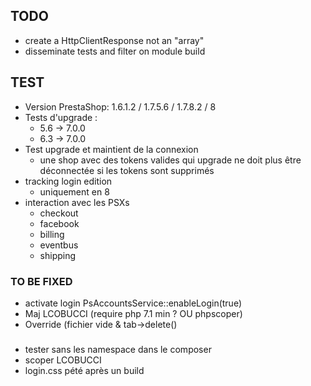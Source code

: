 ## TODO
* create a HttpClientResponse not an "array"
* disseminate tests and filter on module build

## TEST
* Version PrestaShop: 1.6.1.2 / 1.7.5.6 / 1.7.8.2 / 8
* Tests d'upgrade :
  * 5.6 -> 7.0.0
  * 6.3 -> 7.0.0
* Test upgrade et maintient de la connexion
  * une shop avec des tokens valides qui upgrade ne doit plus être déconnectée si les tokens sont supprimés
* tracking login edition
  * uniquement en 8
* interaction avec les PSXs 
  * checkout
  * facebook
  * billing
  * eventbus
  * shipping

### TO BE FIXED
* activate login PsAccountsService::enableLogin(true)
* Maj LCOBUCCI (require php 7.1 min ? OU phpscoper)
* Override (fichier vide & tab->delete()

### 
* tester sans les namespace dans le composer
* scoper LCOBUCCI
* login.css pété après un build

